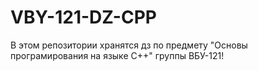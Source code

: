 # VBY-121-DZ-CPP
 В этом репозитории хранятся дз по предмету "Основы програмирования на языке C++" группы ВБУ-121!
